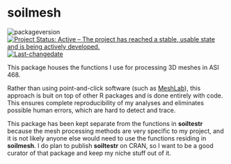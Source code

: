 
<!-- README.md is generated from README.Rmd. Please edit that file -->

# soilmesh

<!-- badges: start -->

![packageversion](https://img.shields.io/badge/Package%20version-0.0.0.9007-orange.svg?style=flat-square)
[![Project Status: Active – The project has reached a stable, usable
state and is being actively
developed.](https://www.repostatus.org/badges/latest/active.svg)](https://www.repostatus.org/#active)
[![Last-changedate](https://img.shields.io/badge/last%20change-2021--05--31-yellowgreen.svg)](/commits/master)
<!-- badges: end -->

This package houses the functions I use for processing 3D meshes in ASI
468.

Rather than using point-and-click software (such as
[MeshLab](https://www.meshlab.net/)), this approach is buit on top of
other R packages and is done entirely with code. This ensures complete
reproducibility of my analyses and eliminates possible human errors,
which are hard to detect and trace.

This package has been kept separate from the functions in **soiltestr**
because the mesh processing methods are very specific to my project, and
it is not likely anyone else would need to use the functions residing in
**soilmesh**. I do plan to publish **soiltestr** on CRAN, so I want to
be a good curator of that package and keep my niche stuff out of it.
